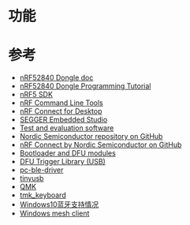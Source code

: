功能
======

参考
======
+ [nRF52840 Dongle doc](https://infocenter.nordicsemi.com/index.jsp?topic=%2Fug_nrf52840_dongle%2FUG%2Fnrf52840_Dongle%2Fprogramming.html)
+ [nRF52840 Dongle Programming Tutorial](https://devzone.nordicsemi.com/nordic/short-range-guides/b/getting-started/posts/nrf52840-dongle-programming-tutorial)
+ [nRF5 SDK](https://www.nordicsemi.com/Software-and-tools/Software/nRF5-SDK/Download#infotabs)
+ [nRF Command Line Tools](https://www.nordicsemi.com/Software-and-tools/Development-Tools/nRF-Command-Line-Tools)
+ [nRF Connect for Desktop](https://www.nordicsemi.com/Software-and-tools/Development-Tools/nRF-Connect-for-desktop)
+ [SEGGER Embedded Studio](https://www.nordicsemi.com/Software-and-tools/Development-Tools/Segger-Embedded-Studio)
+ [Test and evaluation software](https://www.nordicsemi.com/Software-and-tools/Development-Tools/Test-and-Evaluation-Software)
+ [Nordic Semiconductor repository on GitHub](https://github.com/NordicSemiconductor)
+ [nRF Connect by Nordic Semiconductor on GitHub
](https://github.com/nrfconnect)
+ [Bootloader and DFU modules](https://infocenter.nordicsemi.com/index.jsp?topic=%2Fcom.nordic.infocenter.sdk5.v15.3.0%2Flib_bootloader_modules.html&cp=5_0_3_5)
+ [DFU Trigger Library (USB)](https://infocenter.nordicsemi.com/index.jsp?topic=%2Fcom.nordic.infocenter.sdk5.v15.3.0%2Flib_bootloader_modules.html&cp=5_0_3_5)
+ [pc-ble-driver](https://github.com/NordicSemiconductor/pc-ble-driver)
+ [tinyusb](https://github.com/hathach/tinyusb)
+ [QMK](https://github.com/qmk)
+ [tmk_keyboard](https://github.com/tmk/tmk_keyboard)
+ [Windows10蓝牙支持情况](https://docs.microsoft.com/en-us/windows-hardware/drivers/bluetooth/general-bluetooth-support-in-windows)
+ [Windows mesh client](https://github.com/cypresssemiconductorco/btsdk-peer-apps-mesh/tree/master/Windows)